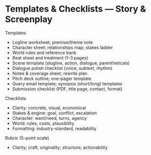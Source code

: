 # Templates & Checklists — Story & Screenplay

Templates
- Logline worksheet; premise/theme note
- Character sheet; relationships map; stakes ladder
- World rules and reference bank
- Beat sheet and treatment (1–3 pages)
- Scene template (slugline, action, dialogue, parentheticals)
- Dialogue polish checklist (voice, subtext, rhythm)
- Notes & coverage sheet; rewrite plan
- Pitch deck outline; one-pager template
- Query email template; synopsis (short/long) templates
- Submission checklist (PDF, title page, contact, format)

Checklists
- Clarity: concrete, visual, economical
- Stakes & engine: goal, conflict, escalation
- Character: want/need, turns, agency
- World: rules, costs, plausibility
- Formatting: industry-standard, readability

Rubric (5-point scale)
- Clarity; craft; originality; structure; actionability
